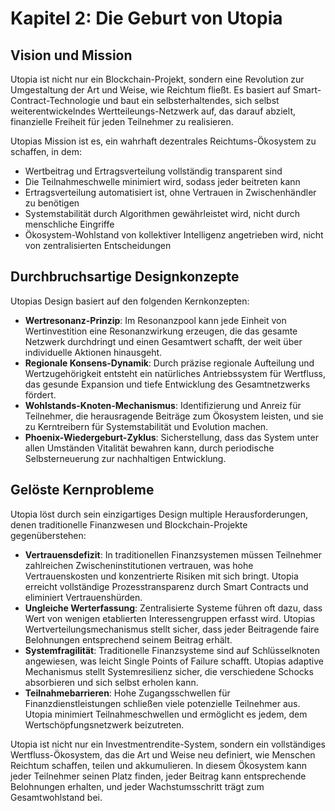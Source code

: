 # Kapitel 2: Die Geburt von Utopia

## Vision und Mission

Utopia ist nicht nur ein Blockchain-Projekt, sondern eine Revolution zur Umgestaltung der Art und Weise, wie Reichtum fließt. Es basiert auf Smart-Contract-Technologie und baut ein selbsterhaltendes, sich selbst weiterentwickelndes Wertteileungs-Netzwerk auf, das darauf abzielt, finanzielle Freiheit für jeden Teilnehmer zu realisieren.

Utopias Mission ist es, ein wahrhaft dezentrales Reichtums-Ökosystem zu schaffen, in dem:

* Wertbeitrag und Ertragsverteilung vollständig transparent sind
* Die Teilnahmeschwelle minimiert wird, sodass jeder beitreten kann
* Ertragsverteilung automatisiert ist, ohne Vertrauen in Zwischenhändler zu benötigen
* Systemstabilität durch Algorithmen gewährleistet wird, nicht durch menschliche Eingriffe
* Ökosystem-Wohlstand von kollektiver Intelligenz angetrieben wird, nicht von zentralisierten Entscheidungen

## Durchbruchsartige Designkonzepte

Utopias Design basiert auf den folgenden Kernkonzepten:

* **Wertresonanz-Prinzip**: Im Resonanzpool kann jede Einheit von Wertinvestition eine Resonanzwirkung erzeugen, die das gesamte Netzwerk durchdringt und einen Gesamtwert schafft, der weit über individuelle Aktionen hinausgeht.
* **Regionale Konsens-Dynamik**: Durch präzise regionale Aufteilung und Wertzugehörigkeit entsteht ein natürliches Antriebssystem für Wertfluss, das gesunde Expansion und tiefe Entwicklung des Gesamtnetzwerks fördert.
* **Wohlstands-Knoten-Mechanismus**: Identifizierung und Anreiz für Teilnehmer, die herausragende Beiträge zum Ökosystem leisten, und sie zu Kerntreibern für Systemstabilität und Evolution machen.
* **Phoenix-Wiedergeburt-Zyklus**: Sicherstellung, dass das System unter allen Umständen Vitalität bewahren kann, durch periodische Selbsterneuerung zur nachhaltigen Entwicklung.

## Gelöste Kernprobleme

Utopia löst durch sein einzigartiges Design multiple Herausforderungen, denen traditionelle Finanzwesen und Blockchain-Projekte gegenüberstehen:

* **Vertrauensdefizit**: In traditionellen Finanzsystemen müssen Teilnehmer zahlreichen Zwischeninstitutionen vertrauen, was hohe Vertrauenskosten und konzentrierte Risiken mit sich bringt. Utopia erreicht vollständige Prozesstransparenz durch Smart Contracts und eliminiert Vertrauenshürden.
* **Ungleiche Werterfassung**: Zentralisierte Systeme führen oft dazu, dass Wert von wenigen etablierten Interessengruppen erfasst wird. Utopias Wertverteilungsmechanismus stellt sicher, dass jeder Beitragende faire Belohnungen entsprechend seinem Beitrag erhält.
* **Systemfragilität**: Traditionelle Finanzsysteme sind auf Schlüsselknoten angewiesen, was leicht Single Points of Failure schafft. Utopias adaptive Mechanismus stellt Systemresilienz sicher, die verschiedene Schocks absorbieren und sich selbst erholen kann.
* **Teilnahmebarrieren**: Hohe Zugangsschwellen für Finanzdienstleistungen schließen viele potenzielle Teilnehmer aus. Utopia minimiert Teilnahmeschwellen und ermöglicht es jedem, dem Wertschöpfungsnetzwerk beizutreten.

Utopia ist nicht nur ein Investmentrendite-System, sondern ein vollständiges Wertfluss-Ökosystem, das die Art und Weise neu definiert, wie Menschen Reichtum schaffen, teilen und akkumulieren. In diesem Ökosystem kann jeder Teilnehmer seinen Platz finden, jeder Beitrag kann entsprechende Belohnungen erhalten, und jeder Wachstumsschritt trägt zum Gesamtwohlstand bei.